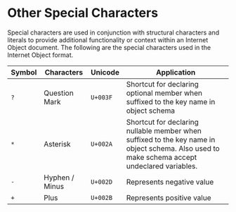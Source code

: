 # Other Special Characters

Special characters are used in conjunction with structural characters and literals to provide additional functionality or context within an Internet Object document. The following are the special characters used in the Internet Object format.

| Symbol | Characters     | Unicode  | Application                                                                                                                                  |
| ------ | -------------- | -------- | -------------------------------------------------------------------------------------------------------------------------------------------- |
| `?`    | Question Mark  | `U+003F` | Shortcut for declaring optional member when suffixed to the key name in object schema                                                        |
| `*`    | Asterisk       | `U+002A` | Shortcut for declaring nullable member when suffixed to the key name in object schema. Also used to make schema accept undeclared variables. |
| `-`    | Hyphen / Minus | `U+002D` | Represents negative value                                                                                                                    |
| `+`    | Plus           | `U+002B` | Represents positive value                                                                                                                    |
